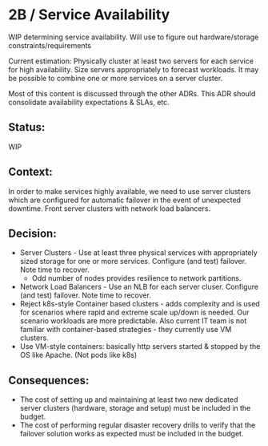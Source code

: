 # 2B / Service Availability

WIP determining service availability. Will use to figure out hardware/storage constraints/requirements

Current estimation: Physically cluster at least two servers for each service for high availability.  Size servers appropriately to forecast workloads.  It may be possible to combine one or more services on a server cluster.

Most of this content is discussed through the other ADRs. This ADR should consolidate availability expectations & SLAs, etc.

## Status: 
WIP

## Context: 
In order to make services highly available, we need to use server clusters which are configured for automatic failover in the event of unexpected downtime. Front server clusters with network load balancers.

## Decision: 
- Server Clusters - Use at least three physical services with appropriately sized storage for one or more services.  Configure (and test) failover. Note time to recover.
  - Odd number of nodes provides resilience to network partitions.
- Network Load Balancers - Use an NLB for each server cluser.  Configure (and test) failover. Note time to recover.
- Reject k8s-style Container based clusters - adds complexity and is used for scenarios where rapid and extreme scale up/down is needed.  Our scenario workloads are more predictable. 
  Also current IT team is not familiar with container-based strategies - they currently use VM clusters.
- Use VM-style containers: basically http servers started & stopped by the OS like Apache. (Not pods like k8s)

## Consequences: 
- The cost of setting up and maintaining at least two new dedicated server clusters (hardware, storage and setup) must be included in the budget.
- The cost of performing regular disaster recovery drills to verify that the failover solution works as expected must be included in the budget.
